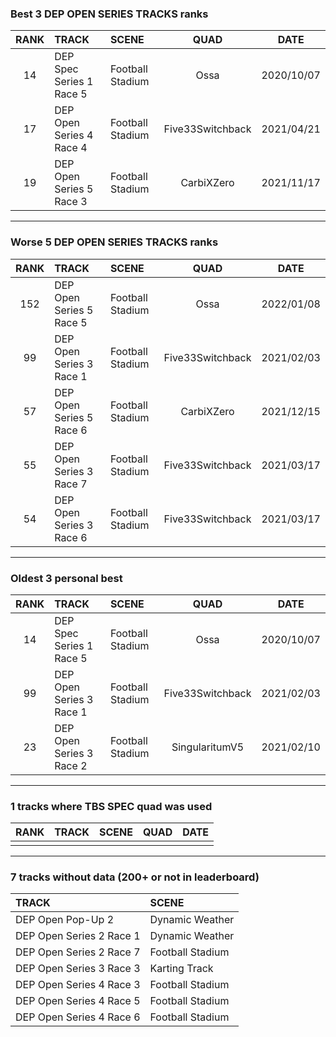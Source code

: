 ### Best 3 DEP OPEN SERIES TRACKS ranks
|RANK|TRACK|SCENE|QUAD|DATE|
|:---:|:---|:---|:---:|:---:|
|14|DEP Spec Series 1 Race 5|Football Stadium|Ossa|2020/10/07|
|17|DEP Open Series 4 Race 4|Football Stadium|Five33Switchback|2021/04/21|
|19|DEP Open Series 5 Race 3|Football Stadium|CarbiXZero|2021/11/17|
---
### Worse 5 DEP OPEN SERIES TRACKS ranks
|RANK|TRACK|SCENE|QUAD|DATE|
|:---:|:---|:---|:---:|:---:|
|152|DEP Open Series 5 Race 5|Football Stadium|Ossa|2022/01/08|
|99|DEP Open Series 3 Race 1|Football Stadium|Five33Switchback|2021/02/03|
|57|DEP Open Series 5 Race 6|Football Stadium|CarbiXZero|2021/12/15|
|55|DEP Open Series 3 Race 7|Football Stadium|Five33Switchback|2021/03/17|
|54|DEP Open Series 3 Race 6|Football Stadium|Five33Switchback|2021/03/17|
---
### Oldest 3 personal best
|RANK|TRACK|SCENE|QUAD|DATE|
|:---:|:---|:---|:---:|:---:|
|14|DEP Spec Series 1 Race 5|Football Stadium|Ossa|2020/10/07|
|99|DEP Open Series 3 Race 1|Football Stadium|Five33Switchback|2021/02/03|
|23|DEP Open Series 3 Race 2|Football Stadium|SingularitumV5|2021/02/10|
---
### 1 tracks where TBS SPEC quad was used
|RANK|TRACK|SCENE|QUAD|DATE|
|:---:|:---|:---|:---:|:---:|
||||||
---
### 7 tracks without data (200+ or not in leaderboard)
|TRACK|SCENE|
|:---|:---|
|DEP Open Pop-Up 2|Dynamic Weather|
|DEP Open Series 2 Race 1|Dynamic Weather|
|DEP Open Series 2 Race 7|Football Stadium|
|DEP Open Series 3 Race 3|Karting Track|
|DEP Open Series 4 Race 3|Football Stadium|
|DEP Open Series 4 Race 5|Football Stadium|
|DEP Open Series 4 Race 6|Football Stadium|
